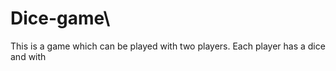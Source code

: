 # Dice-game\

This is a game which can be played with two players. 
Each player has a dice and with
